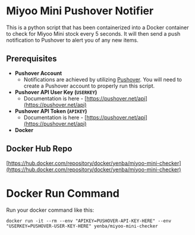 # Miyoo Mini Pushover Notifier

This is a python script that has been containerized into a Docker container to check for Miyoo Mini stock every 5 seconds. It will then send a push notification to Pushover to alert you of any new items.

## Prerequisites

- **Pushover Account**
    - Notifications are achieved by utilizing [Pushover](https://pushover.net/). You will need to create a Pushover account to properly run this script.
- **Pushover API User Key (`USERKEY`)**
    - Documentation is here - [https://pushover.net/api](https://pushover.net/api)
- **Pushover API Token (`APIKEY`)**
    - Documentation is here - [https://pushover.net/api](https://pushover.net/api)
- **Docker**

## Docker Hub Repo
[https://hub.docker.com/repository/docker/yenba/miyoo-mini-checker](https://hub.docker.com/repository/docker/yenba/miyoo-mini-checker)

# ****Docker Run Command****

Run your docker command like this:

`docker run -it --rm --env "APIKEY=PUSHOVER-API-KEY-HERE" --env "USERKEY=PUSHOVER-USER-KEY-HERE" yenba/miyoo-mini-checker`
